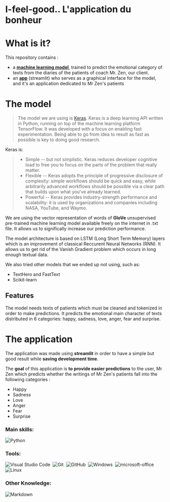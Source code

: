 # I-feel-good.. L'application du bonheur

# What is it?
This repository contains :
- a **[machine learning model](#the-model)**, trained to predict the emotional category of texts from the diaries of the patients of coach Mr. Zen, our client.
- an **[app](#the-application)** (streamlit) who serves as a graphical interface for the model, and it's an application dedicated to Mr Zen's patients


# The model
>The model we are using is [Keras](https://keras.io/guides/).
Keras is a deep learning API written in Python, running on top of the machine learning platform TensorFlow. It was developed with a focus on enabling fast experimentation. Being able to go from idea to result as fast as possible is key to doing good research.

Keras is:

> - Simple -- but not simplistic. Keras reduces developer cognitive load to free you to focus on the parts of the problem that really matter.
> - Flexible -- Keras adopts the principle of progressive disclosure of complexity: simple workflows should be quick and easy, while arbitrarily advanced workflows should be possible via a clear path that builds upon what you've already learned.
> - Powerful -- Keras provides industry-strength performance and scalability: it is used by organizations and companies including NASA, YouTube, and Waymo.

We are using the vector representation of words of **GloVe** unsupervised pre-trained machine learning model available freely on the internet in .txt file. It allows us to significally increase our prediction performance.

The model architecture is based on LSTM (Long Short Term Memory) layers which is an improvement of classical Reccurent Neural Networks (RNN). It allows us to get rid of the Vanish Gradient problem which occurs in long enough textual data.

We also tried other models that we ended up not using, such as:
- TextHero and FastText
- Scikit-learn

## Features
The model needs texts of patients which must be cleaned and tokenized in order to make predictions. It predicts the emotional main character of texts distributed in 6 categories: happy, sadness, love, anger, fear and surprise.


# The application
The application was made using **streamlit** in order to have a simple but good result while **saving development time**.

The **goal** of this application is **to provide easier predictions** to the user, Mr Zen which predicts whether the writings of Mr Zen's patients fall into the following categories :
- Happy 
- Sadness
- Love 
- Anger
- Fear
- Surprise

### Main skills:

![Python](https://img.shields.io/badge/-Python-0D1117?style=for-the-badge&logo=javascript&labelColor=0D1117&textColor=0D1117)&nbsp;

### Tools:

![Visual Studio Code](https://img.shields.io/badge/-Visual%20Studio%20Code-0D1117?style=for-the-badge&logo=visual-studio-code&logoColor=007ACC&labelColor=0D1117)&nbsp;
![Git](https://img.shields.io/badge/-Git-0D1117?style=for-the-badge&logo=git&labelColor=0D1117)&nbsp;
![GitHub](https://img.shields.io/badge/-GitHub-0D1117?style=for-the-badge&logo=github&labelColor=0D1117)&nbsp;
![Windows](https://img.shields.io/badge/-Windows-0D1117?style=for-the-badge&logo=windows&labelColor=0D1117)&nbsp;
![microsoft-office](https://img.shields.io/badge/-microsoft_office-0D1117?style=for-the-badge&logo=microsoft-office&labelColor=0D1117)&nbsp;
![Linux](https://img.shields.io/badge/-linux-0D1117?style=for-the-badge&logo=linux&labelColor=0D1117)&nbsp;

### Other Knowledge:

![Markdown](https://img.shields.io/badge/-Markdown-0D1117?style=for-the-badge&logo=markdown&labelColor=0D1117)&nbsp;


